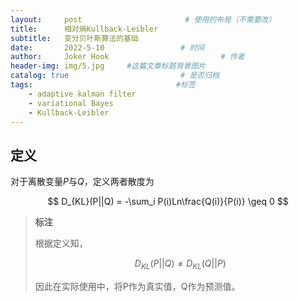 ```yaml
---
layout:     post                       # 使用的布局（不需要改）
title:      相对熵Kullback-Leibler
subtitle:   变分贝叶斯算法的基础
date:       2022-5-10                 # 时间
author:     Joker Hook                         # 作者
header-img: img/5.jpg     #这篇文章标题背景图片
catalog: true                         # 是否归档
tags:                                #标签
    - adaptive kalman filter
    - variational Bayes
    - Kullback-Leibler
---
```


## 定义
对于离散变量$P$与$Q$，定义两者散度为

$$
D_{KL}(P||Q) = -\sum_i P(i)Ln\frac{Q(i)}{P(i)} \geq 0
$$

> **标注**
>
> 根据定义知，
>
> $$D_{KL}(P||Q) \neq D_{KL}(Q||P)$$
>
> 因此在实际使用中，将P作为真实值，Q作为预测值。
